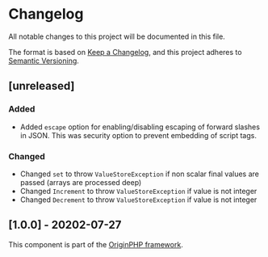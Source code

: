 # Changelog

All notable changes to this project will be documented in this file.

The format is based on [Keep a Changelog](https://keepachangelog.com/en/1.0.0/),
and this project adheres to [Semantic Versioning](https://semver.org/spec/v2.0.0.html).

## [unreleased]

### Added

- Added `escape` option for enabling/disabling escaping of forward slashes in JSON. This was security option to prevent embedding of script tags.

### Changed

- Changed `set` to throw `ValueStoreException` if non scalar final values are passed (arrays are processed deep)
- Changed `Increment` to throw `ValueStoreException` if value is not integer
- Changed `Decrement` to throw `ValueStoreException` if value is not integer

## [1.0.0] - 20202-07-27

This component is part of the [OriginPHP framework](https://www.originphp.com/).